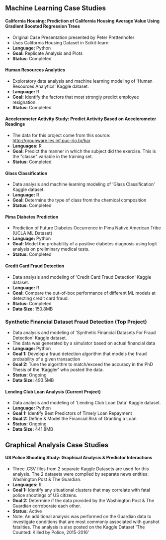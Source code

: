 ## Machine Learning Case Studies
#### California Housing: Prediction of California Housing Average Value Using Gradient Boosted Regression Trees 
  - Original Case Presentation presented by Peter Prettenhofer
  - Uses California Housing Dataset in Scikit-learn
  - **Language:** Python
  - **Goal:** Replicate Analysis and Plots
  - **Status:** Completed

#### Human Resources Analytics
  - Exploratory data analysis and machine learning modeling of 'Human Resources Analytics' Kaggle dataset.
  - **Language:** R
  - **Goal:** Identify the factors that most strongly predict employee resignation.
  - **Status:** Completed

#### Accelerometer Activity Study: Predict Activity Based on Accelerometer Readings
  - The data for this project come from this source: http://groupware.les.inf.puc-rio.br/har
  - **Languages:** R
  - **Goal:** Predict the manner in which the subject did the exercise. This is the "classe" variable in the training set. 
  - **Status:** Completed 

#### Glass Classification 
  - Data analysis and machine learning modeling of 'Glass Classification' Kaggle dataset.
  - **Language:** R
  - **Goal:** Determine the type of class from the chemical composition
  - **Status:** Completed

#### Pima Diabetes Prediction
  - Prediction of Future Diabetes Occurrence in Pima Native American Tribe (UCLA ML Dataset)
  - **Language:** Python
  - **Goal:** Model the probability of a positive diabetes diagnosis using logit analysis on preliminary medical tests.
  - **Status:** Completed

#### Credit Card Fraud Detection
  - Data analysis and modeling of 'Credit Card Fraud Detection' Kaggle dataset.
  - **Language:** R
  - **Goal:** Compare the out-of-box performance of different ML models at detecting credit card fraud. 
  - **Status:** Completed
  - **Data Size:** 150.8MB

### Synthetic Financial Dataset Fraud Detection (Top Project)
  - Data analysis and modeling of 'Synthetic Financial Datasets For Fraud Detection' Kaggle dataset.
  - The data was generated by a simulator based on actual financial data
  - **Language:** Python
  - **Goal 1:** Develop a fraud detection algorithm that models the fraud probability of a given transaction  
  - **Goal 2:** Tune the algorithm to match/exceed the accuracy in the PhD Thesis of the 'Kaggler' who posted the data.
  - **Status:** Ongoing
  - **Data Size:** 493.5MB
  
#### Lending Club Loan Analysis (Current Project)
  - Data analysis and modeling of 'Lending Club Loan Data' Kaggle dataset.
  - **Language:** Python
  - **Goal 1:** Identify Best Predictors of Timely Loan Repayment 
  - **Goal 2:** Define & Model the Financial Risk of Granting a Loan 
  - **Status:** Ongoing
  - **Data Size:** 441.8MB

## Graphical Analysis Case Studies

#### US Police Shooting Study: Graphical Analysis & Predictor Interactions
  - Three .CSV files from 2 separate Kaggle Datasets are used for this analysis. The 2 datasets were compiled by separate news entities: Washington Post & The Guardian.
  - **Languages:** R
  - **Goal 1:** Identify any situational clusters that may correlate with fatal police shootings of US citizens.
  - **Goal 2:** Determine if the data provided by the Washington Post & The Guardian corroborate each other.
  - **Status:** Active
  - Note: An additional analysis was performed on the Guardian data to investigate conditions that are most commonly associated with gunshot fatalities. The analysis is also posted on the Kaggle Dataset 'The Counted: Killed by Police, 2015-2016'
